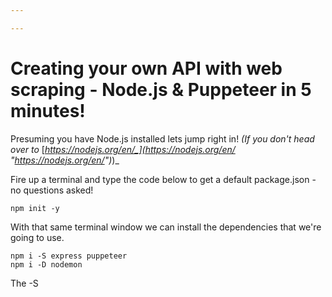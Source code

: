 ```yaml
---

---
```

# Creating your own API with web scraping - Node.js & Puppeteer  in 5 minutes!

Presuming you have Node.js installed lets jump right in! _(If you don't head over to_ [_https://nodejs.org/en/_](https://nodejs.org/en/ "https://nodejs.org/en/")_)_

Fire up a terminal and type the code below to get a default package.json - no questions asked!

    npm init -y

With that same terminal window we can install the dependencies that we're going to use.

    npm i -S express puppeteer
    npm i -D nodemon

The -S